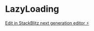 # LazyLoading

[Edit in StackBlitz next generation editor ⚡️](https://stackblitz.com/~/github.com/AathiKrishna-JR/LazyLoading)